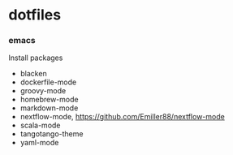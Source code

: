 # dotfiles

### emacs

Install packages
* blacken
* dockerfile-mode
* groovy-mode
* homebrew-mode
* markdown-mode
* nextflow-mode, https://github.com/Emiller88/nextflow-mode
* scala-mode
* tangotango-theme
* yaml-mode

